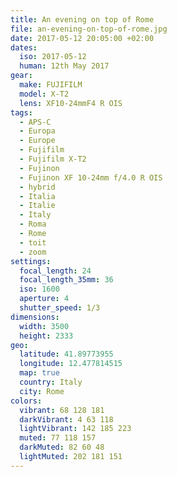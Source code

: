 ```yaml
---
title: An evening on top of Rome
file: an-evening-on-top-of-rome.jpg
date: 2017-05-12 20:05:00 +02:00
dates:
  iso: 2017-05-12
  human: 12th May 2017
gear:
  make: FUJIFILM
  model: X-T2
  lens: XF10-24mmF4 R OIS
tags:
  - APS-C
  - Europa
  - Europe
  - Fujifilm
  - Fujifilm X-T2
  - Fujinon
  - Fujinon XF 10-24mm f/4.0 R OIS
  - hybrid
  - Italia
  - Italie
  - Italy
  - Roma
  - Rome
  - toit
  - zoom
settings:
  focal_length: 24
  focal_length_35mm: 36
  iso: 1600
  aperture: 4
  shutter_speed: 1/3
dimensions:
  width: 3500
  height: 2333
geo:
  latitude: 41.89773955
  longitude: 12.477814515
  map: true
  country: Italy
  city: Rome
colors:
  vibrant: 68 128 181
  darkVibrant: 4 63 118
  lightVibrant: 142 185 223
  muted: 77 118 157
  darkMuted: 82 60 48
  lightMuted: 202 181 151
---
```



